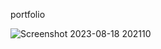 p o r t f o l i o 
 

![Screenshot 2023-08-18 202110](https://github.com/surya1926/portfolio/assets/110684511/4649dc23-5c23-4e1a-bb8a-7dbbb7e6d515)
